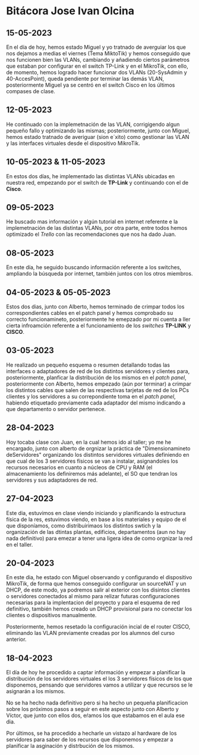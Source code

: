 # Bitácora Jose Ivan Olcina
## 15-05-2023

En el día de hoy, hemos estado Miguel y yo tratnado de averguiar los que nos dejamos a medias el viernes (Tema MiktoTik) y hemos conseguido que nos funcionen bien las VLANs, cambiando y añadiendo ciertos parámetros que estaban por configurar en el switch TP-Link y en el MikroTik, con ello, de momento, hemos logrado hacer funcionar dos VLANs (20-SysAdmin y 40-AccesPoint), queda pendiente por terminar las demás VLAN, posteriormente Miguel ya se centró en el switch Cisco en los últimos compases de clase.

## 12-05-2023

He continuado con la implemetnación de las VLAN, corrigigendo algun pequeño fallo y optimizando las mismas; posteriormente, junto con Miguel, hemos estado tratnado de averiguar (sion e´xito) como gestionar las VLAN y las interfaces virtuales desde el dispositivo MikroTik.

## 10-05-2023 & 11-05-2023

En estos dos días, he implementado las distintas VLANs ubicadas en nuestra red, empezando por el switch de **TP-Link** y continuando con el de **Cisco**.

## 09-05-2023

He buscado mas información y algún tutorial en internet referente e la implemetnación de las distintas VLANs, por otra parte, entre todos hemos optimizado el *Trello* con las recomendaciones que nos ha dado Juan.

## 08-05-2023

En este día, he seguido buscando información referente a los switches, ampliando la búsqueda por internet, también juntos con los otros miembros.

## 04-05-2023 & 05-05-2023

Estos dos dias, junto con Alberto, hemos terminado de crimpar todos los correspondientes cables en el patch panel y hemos comprobado su correcto funcionamineto, posteriormente he emepzado por mi cuenta a ller cierta infroamción referente a el funcionamiento de los *switches* **TP-LINK** y **CISCO**.

## 03-05-2023

He realizado un pequeño esquema o resumen detallando todas las interfaces o adaptadores de red de los distintos servidores y clientes para, posteriormente, planficar la distribución de los mismos en el *patch panel*, posteriormente con Alberto, hemos empezado (aún por terminar) a crimpar los distintos cables que salen de las respectivas tarjetas de red de los PCs clientes y los servidores a su correpondiente toma en el *patch panel*, habiendo etiquetado previamente cada adaptador del mismo indicando a que departamento o servidor pertenece.

## 28-04-2023

Hoy tocaba clase con Juan, en la cual hemos ido al taller; yo me he encargado, junto con alberto de orgnizar la práctica de "Dimensionamineto deServidores" organizando los distintos servidores virtuales definiendo en que cual de los 3 servidores físicos se van a instalar, asignandoles los recursos necesarios en cuanto a núcleos de CPU y RAM (el almacenamiento los definiremos más adelante), el SO que tendran los servidores y sus adaptadores de red.

## 27-04-2023

Este dia, estuvimos en clase viendo iniciando y planificando la estructura física de la res, estuvimos viendo, en base a los materiales y equipo de el que disponíamos, como distribuirimaos los distintos swtich y la organización de las dtintas plantas, edificios, departamentos (aun no hay nada definitivo) para emezar a tener una ligera idea de como orgnizar la red en el taller.

## 20-04-2023

En este dia, he estado con Miguel observando y configurando el dispositivo MikroTik, de forma que hemos conseguido configurar un sourceNAT y un DHCP, de este modo, ya podremos salir al exterior con los disintos clientes o servidores conectados al mismo para relizar futuras configuraciones necesarias para la implentacion del proyecto y para el esquema de red definitivo, también hemos creado un DHCP provisional para no conectar los clientes o dispositivos manualmente.

Posteriormente, hemos resetado la configuración incial de el router CISCO, eliminando las VLAN previamente creadas por los alumnos del curso anterior.

## 18-04-2023

El día de hoy he procedido a captar información y empezar a planificar la distribución de los servidores virtuales el los 3 servidores físicos de los que disponemos, pensando que servidores vamos a utilizar y que recursos se le asignarán a los mismos.

No se ha hecho nada definitivo pero si ha hecho un pequeña planificacion sobre los próximos pasos a seguir en este aspecto junto con Alberto y Víctor, que junto con ellos dos, eŕamos los que estabamos en el aula ese dia.

Por últimos, se ha procedido a hecharle un vistazo al hardware de los servidores para saber de los recursos que disponemos y empezar a planificar la asginación y distrbución de los mismos.
